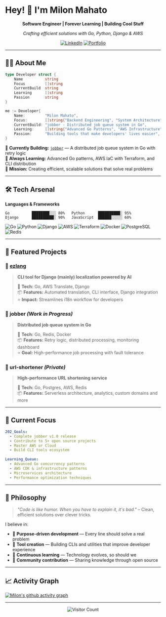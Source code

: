 # Hey! 👋 I'm Milon Mahato

<div align="center">

  **Software Engineer | Forever Learning | Building Cool Stuff**
  
  *Crafting efficient solutions with Go, Python, Django & AWS*
  
  [![LinkedIn](https://img.shields.io/badge/-LinkedIn-0077B5?style=flat-square&logo=linkedin&logoColor=white)](https://www.linkedin.com/in/milon-mahato-77872746/)
  [![Portfolio](https://img.shields.io/badge/-Portfolio-FF6B6B?style=flat-square&logo=firefox&logoColor=white)](https://www.milonmahato.me/)
  
</div>

---

## 🧑‍💻 About Me

```go
type Developer struct {
    Name          string
    Focus         []string
    CurrentBuild  string
    Learning      []string
    Passion       string
}

me := Developer{
    Name:         "Milon Mahato",
    Focus:        []string{"Backend Engineering", "System Architecture", "Cloud Architecture"},
    CurrentBuild: "jobber - Distributed job queue system in Go",
    Learning:     []string{"Advanced Go Patterns", "AWS Infrastructure", "DevOps"},
    Passion:      "Building tools that make developers' lives easier",
}
```

🔨 **Currently Building:** [`jobber`](https://github.com/milon19/jobber) — A distributed job queue system in Go with retry logic  
🌱 **Always Learning:** Advanced Go patterns, AWS IaC with Terraform, and CLI distribution  
🎯 **Mission:** Creating efficient, scalable solutions that solve real problems

---

## 🛠️ Tech Arsenal

**Languages & Frameworks**
```
Go          ████████░░░ 80%   Python      ██████████░ 95%
Django      ██████████░ 90%   JavaScript  ██████░░░░░ 60%
```

<div>
  
  ![Go](https://img.shields.io/badge/-Go-00ADD8?style=for-the-badge&logo=go&logoColor=white)
  ![Python](https://img.shields.io/badge/-Python-3776AB?style=for-the-badge&logo=python&logoColor=white)
  ![Django](https://img.shields.io/badge/-Django-092E20?style=for-the-badge&logo=django&logoColor=white)
  ![AWS](https://img.shields.io/badge/-AWS-232F3E?style=for-the-badge&logo=amazon-aws)
  ![Terraform](https://img.shields.io/badge/-Terraform-7B42BC?style=for-the-badge&logo=terraform&logoColor=white)
  ![Docker](https://img.shields.io/badge/-Docker-2496ED?style=for-the-badge&logo=docker&logoColor=white)
  ![PostgreSQL](https://img.shields.io/badge/-PostgreSQL-336791?style=for-the-badge&logo=postgresql&logoColor=white)
  ![Redis](https://img.shields.io/badge/-Redis-DC382D?style=for-the-badge&logo=redis&logoColor=white)
  
</div>

---

## 🚀 Featured Projects

### 🌟 [ezlang](https://github.com/milon19/ezlang)
> **CLI tool for Django (mainly) localization powered by AI**
> 
> 🔧 **Tech:** Go, AWS Translate, Django  
> 📦 **Features:** Automated translation, CLI interface, Django integration  
> ⭐ **Impact:** Streamlines i18n workflow for developers


### 🔄 jobber *(Work in Progress)*
> **Distributed job queue system in Go**
> 
> 🔧 **Tech:** Go, Redis, Docker  
> 📦 **Features:** Retry logic, distributed processing, monitoring dashboard  
> ⭐ **Goal:** High-performance job processing with fault tolerance

### 🔗 url-shortener *(Private)*
> **High-performance URL shortening service**
> 
> 🔧 **Tech:** Go, Postgres, AWS, Redis  
> 📦 **Features:** Serverless architecture, analytics, custom domains and more

---

## 🎯 Current Focus

```yaml
202_Goals:
  - Complete jobber v1.0 release
  - Contribute to 5+ open source projects
  - Master AWS or Cloud
  - Build CLI tools ecosystem
  
Learning_Queue:
  - Advanced Go concurrency patterns
  - AWS CDK & infrastructure patterns  
  - Microservices architecture
  - Performance optimization techniques
```

---

## 💭 Philosophy

> *"Code is like humor. When you have to explain it, it's bad."* – Clean, efficient solutions over clever tricks.

I believe in:
- 🎯 **Purpose-driven development** — Every line should solve a real problem
- 🔧 **Tool creation** — Building CLIs and utilities that improve developer experience  
- 🌱 **Continuous learning** — Technology evolves, so should we
- 🤝 **Community contribution** — Sharing knowledge through open source

---

## 📈 Activity Graph

[![Milon's github activity graph](https://github-readme-activity-graph.vercel.app/graph?username=milon19&theme=tokyo-night)](https://github.com/milon19)

---

<div align="center">

  ![Visitor Count](https://komarev.com/ghpvc/?username=milon19&color=brightgreen&style=flat-square)  
</div>
